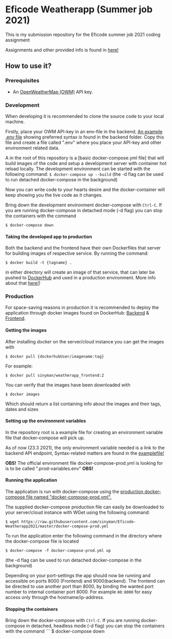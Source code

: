 # Eficode Weatherapp (Summer job 2021)
This is my submission repository for the Eficode summer job 2021 coding assignment

Assignments and other provided info is found in [here!](./assignment.md)

## How to use it?
### Prerequisites

* An [OpenWeatherMap (OWM)](http://openweathermap.org/) API key.

### Development
When developing it is recommended to clone the source code to your local machine.

Firstly, place your OWM API-key in an env-file in the backend; [An example .env file](./backend/.env.example) showing preferred syntax is found in the backend folder. Copy this file and create a file called ".env" where you place your API-key and other environment related data.

A in the root of this repository is a [basic docker-compose.yml file] that will build images of the code and setup a development server with container hot reload locally. The development environment can be started with the following command:
`$ docker-compose up --build`
(the -d flag can be used to run detached docker-compose in the background)

Now you can write code to your hearts desire and the docker-container will keep showing you the live code as it changes.

Bring down the development environment docker-compose with `Ctrl-C`. If you are running docker-compose in detached mode (-d flag) you can stop the containers with the command 
```
$ docker-compose down
```

#### Taking the developed app to production
Both the backend and the frontend have their own Dockerfiles that server for building images of respective service. By running the command:
```
$ docker build -t {tagname} .
```
in either directory will create an image of that service, that can later be pushed to [DockerHub](https://www.hub.docker.com) and used in a production environment. More info about that [here!](https://docs.docker.com/docker-hub/repos/#:~:text=To%20push%20an%20image%20to,docs%2Fbase%3Atesting%20))


### Production
For space-saving reasons in production it is recommended to deploy the application through docker images found on DockerHub: [Backend](https://hub.docker.com/repository/docker/sinyman/weatherapp_backend) & [Frontend](https://hub.docker.com/repository/docker/sinyman/weatherapp_frontend).


#### Getting the images
After installing docker on the server/cloud instance you can get the images with
```
$ docker pull {dockerhubUser/imagename:tag}
```

For example:
```
$ docker pull sinyman/weatherapp_frontend:2
```

You can verify that the images have been downloaded with
```
$ docker images
```
Which should return a list containing info about the images and their tags, dates and sizes

#### Setting up the environment variables
In the repository root is a example file for creating an environment variable file that docker-compose will pick up.

As of now (23.3 2021), the only environment variable needed is a link to the backend API endpoint, Syntax-related matters are found in the [examplefile!](./.prod-variables.env.example)

<b>OBS!</b> The official environment file docker-compose-prod.yml is looking for is to be called ".prod-variables.env" <b>OBS!</b>

#### Running the application
The application is run with docker-compose using the [production docker-compose file named "docker-compose-prod.yml".](./docker-compose-prod.yml)

The supplied docker-compose production file can easily be downloaded to your server/cloud instance with WGet using the following command:
```
$ wget https://raw.githubusercontent.com/sinyman/Eficode-Weatherapp2021/master/docker-compose-prod.yml
```

To run the application enter the following command in the directory where the docker-compose file is located
```
$ docker-compose -f docker-compose-prod.yml up
```
(the -d flag can be used to run detached docker-compose in the background)

Depending on your port-settings the app should now be running and accessible on ports 8000 (Frontend) and 9000(backend). The frontend can be directed to use another port than 8000, by binding the wanted port number to internal container port 8000. For example `80:8000` for easy access only through the hostname/ip-address.

#### Stopping the containers
Bring down the docker-compose with `Ctrl-C`. If you are running docker-compose in detached, headless mode (-d flag) you can stop the containers with the command ```
$ docker-compose down
```
